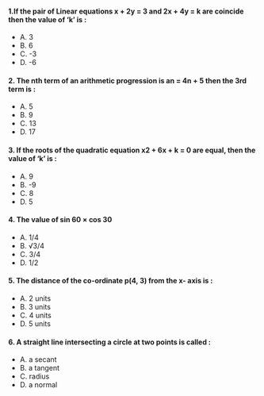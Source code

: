 
#### 1.If the pair of Linear equations x + 2y = 3 and 2x + 4y = k are coincide then the value of ‘k’ is :
 * A. 3 
 * B. 6 
 * C. -3 
 * D. -6

#### 2. The nth term of an arithmetic progression is an = 4n + 5 then the 3rd term is :
 * A. 5 
 * B. 9 
 * C. 13 
 * D. 17

#### 3. If the roots of the quadratic equation x2 + 6x + k = 0 are equal, then the value of ‘k’ is :
 *  A. 9 
 *  B. -9 
 *  C. 8 
 * D. 5

#### 4. The value of sin 60 × cos 30
 * A. 1/4
 * B. &Sqrt;3/4
 * C. 3/4 
 * D. 1/2

#### 5. The distance of the co-ordinate p(4, 3) from the x- axis is :
 * A. 2 units 
 * B. 3 units
 * C. 4 units 
 * D. 5 units

#### 6. A straight line intersecting a circle at two points is called :
 * A. a secant 
 * B. a tangent
 * C. radius 
 * D. a normal
